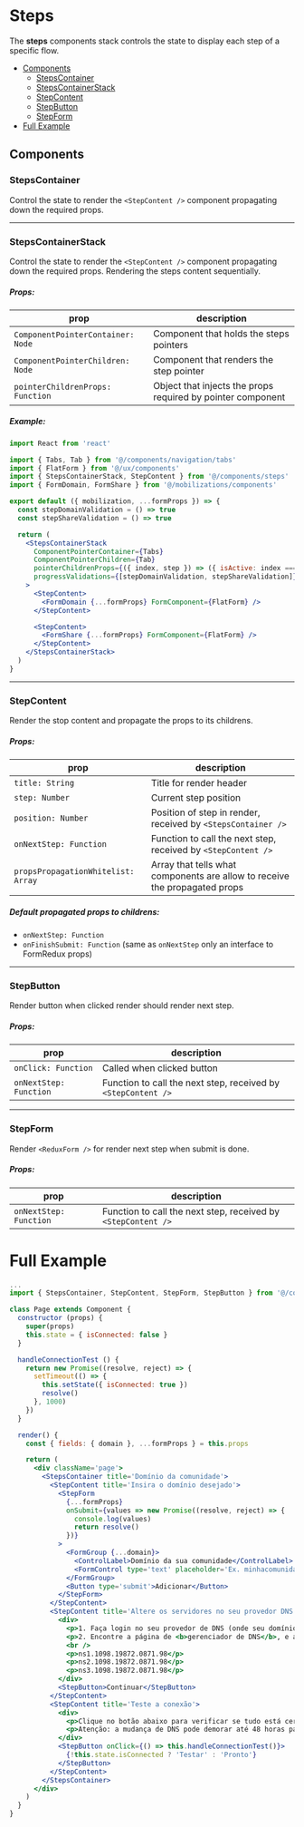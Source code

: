 # Steps

The **steps** components stack controls the state to display each step of a specific flow.

- [Components](#components)
  - [StepsContainer](#stepscontainer)
  - [StepsContainerStack](#stepscontainerstack)
  - [StepContent](#stepcontent)
  - [StepButton](#stepbutton)
  - [StepForm](#stepform)
- [Full Example](#fullexample)

## Components

### StepsContainer

Control the state to render the `<StepContent />` component propagating down the required props.

---

### StepsContainerStack

Control the state to render the `<StepContent />` component propagating down the required props.
Rendering the steps content sequentially.

##### Props:
| prop                              | description                                                   |
|-----------------------------------|---------------------------------------------------------------|
| `ComponentPointerContainer: Node` | Component that holds the steps pointers                       |
| `ComponentPointerChildren: Node`  | Component that renders the step pointer                       |
| `pointerChildrenProps: Function`  | Object that injects the props required by pointer component   |

##### Example:

```jsx
import React from 'react'

import { Tabs, Tab } from '@/components/navigation/tabs'
import { FlatForm } from '@/ux/components'
import { StepsContainerStack, StepContent } from '@/components/steps'
import { FormDomain, FormShare } from '@/mobilizations/components'

export default ({ mobilization, ...formProps }) => {
  const stepDomainValidation = () => true
  const stepShareValidation = () => true

  return (
    <StepsContainerStack
      ComponentPointerContainer={Tabs}
      ComponentPointerChildren={Tab}
      pointerChildrenProps={({ index, step }) => ({ isActive: index === step, index })}
      progressValidations={[stepDomainValidation, stepShareValidation]}
    >
      <StepContent>
        <FormDomain {...formProps} FormComponent={FlatForm} />
      </StepContent>

      <StepContent>
        <FormShare {...formProps} FormComponent={FlatForm} />
      </StepContent>
    </StepsContainerStack>
  )
}
```

---

### StepContent

Render the stop content and propagate the props to its childrens.

##### Props:
| prop                               | description                                                                |
|------------------------------------|----------------------------------------------------------------------------|
| `title: String`                    | Title for render header                                                    |
| `step: Number`                     | Current step position                                                      |
| `position: Number`                 | Position of step in render, received by `<StepsContainer />`               |
| `onNextStep: Function`             | Function to call the next step, received by `<StepContent />`              |
| `propsPropagationWhitelist: Array` | Array that tells what components are allow to receive the propagated props |

##### Default propagated props to childrens:
- `onNextStep: Function`
- `onFinishSubmit: Function` (same as `onNextStep` only an interface to FormRedux props)

---

### StepButton

Render button when clicked render should render next step.

##### Props:
| prop                   | description                                                   |
|------------------------|---------------------------------------------------------------|
| `onClick: Function`    | Called when clicked button                                    |
| `onNextStep: Function` | Function to call the next step, received by `<StepContent />` |

---

### StepForm

Render `<ReduxForm />` for render next step when submit is done.

##### Props:
| prop                   | description                                                   |
|------------------------|---------------------------------------------------------------|
| `onNextStep: Function` | Function to call the next step, received by `<StepContent />` |


# Full Example

```jsx
...
import { StepsContainer, StepContent, StepForm, StepButton } from '@/components/steps'

class Page extends Component {
  constructor (props) {
    super(props)
    this.state = { isConnected: false }
  }

  handleConnectionTest () {
    return new Promise((resolve, reject) => {
      setTimeout(() => {
        this.setState({ isConnected: true })
        resolve()
      }, 1000)
    })
  }

  render() {
    const { fields: { domain }, ...formProps } = this.props

    return (
      <div className='page'>
        <StepsContainer title='Domínio da comunidade'>
          <StepContent title='Insira o domínio desejado'>
            <StepForm
              {...formProps}
              onSubmit={values => new Promise((resolve, reject) => {
                console.log(values)
                return resolve()
              })}
            >
              <FormGroup {...domain}>
                <ControlLabel>Domínio da sua comunidade</ControlLabel>
                <FormControl type='text' placeholder='Ex. minhacomunidade.org' />
              </FormGroup>
              <Button type='submit'>Adicionar</Button>
            </StepForm>
          </StepContent>
          <StepContent title='Altere os servidores no seu provedor DNS'>
            <div>
              <p>1. Faça login no seu provedor de DNS (onde seu domínio está registrado, por exemplo GoDaddy, Locaweb, RegistroBR)</p>
              <p>2. Encontre a página de <b>gerenciador de DNS</b>, e altere os <b>nomes de servidor</b> para os servidores do Bonde:</p>
              <br />
              <p>ns1.1098.19872.0871.98</p>
              <p>ns2.1098.19872.0871.98</p>
              <p>ns3.1098.19872.0871.98</p>
            </div>
            <StepButton>Continuar</StepButton>
          </StepContent>
          <StepContent title='Teste a conexão'>
            <div>
              <p>Clique no botão abaixo para verificar se tudo está certo.</p>
              <p>Atenção: a mudança de DNS pode demorar até 48 horas para ser propagada pela internet.</p>
            </div>
            <StepButton onClick={() => this.handleConnectionTest()}>
              {!this.state.isConnected ? 'Testar' : 'Pronto'}
            </StepButton>
          </StepContent>
        </StepsContainer>
      </div>
    )
  }
}
```
